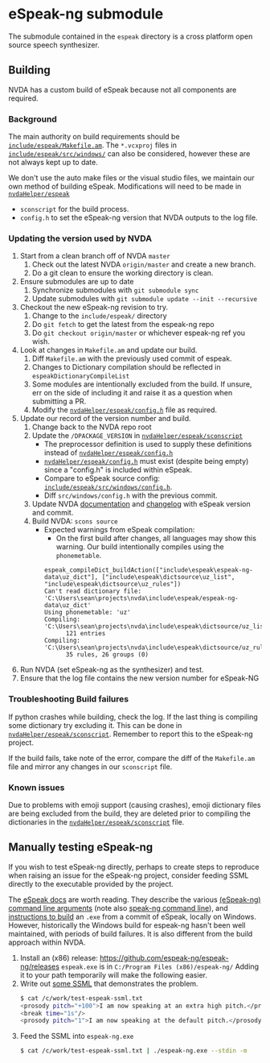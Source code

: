# eSpeak-ng submodule

The submodule contained in the `espeak` directory is a cross platform open source speech synthesizer.

## Building
NVDA has a custom build of eSpeak because not all components are required.

### Background
The main authority on build requirements should be [`include/espeak/Makefile.am`](./espeak/Makefile.am).
The `*.vcxproj` files in [`include/espeak/src/windows/`](./espeak/src/windows/) can also be considered,
however these are not always kept up to date.

We don't use the auto make files or the visual studio files, we maintain our own method of building eSpeak.
Modifications will need to be made in [`nvdaHelper/espeak`](../nvdaHelper/espeak)
* `sconscript` for the build process.
* `config.h` to set the eSpeak-ng version that NVDA outputs to the log file.

### Updating the version used by NVDA

1. Start from a clean branch off of NVDA `master`
   1. Check out the latest NVDA `origin/master` and create a new branch.
   1. Do a git clean to ensure the working directory is clean.
1. Ensure submodules are up to date
   1. Synchronize submodules with `git submodule sync`
   1. Update submodules with `git submodule update --init --recursive`
1. Checkout the new eSpeak-ng revision to try.
   1. Change to the `include/espeak/` directory
   1. Do `git fetch` to get the latest from the espeak-ng repo
   1. Do `git checkout origin/master` or whichever espeak-ng ref you wish.
1. Look at changes in `Makefile.am` and update our build.
   1. Diff `Makefile.am` with the previously used commit of espeak.
   1. Changes to Dictionary compilation should be reflected in `espeakDictionaryCompileList`
   1. Some modules are intentionally excluded from the build.
      If unsure, err on the side of including it and raise it as a question when submitting a PR.
   1. Modify the [`nvdaHelper/espeak/config.h`](../nvdaHelper/espeak/config.h) file as required.
1. Update our record of the version number and build.
   1. Change back to the NVDA repo root
   1. Update the `/DPACKAGE_VERSION` in [`nvdaHelper/espeak/sconscript`](../nvdaHelper/espeak/sconscript)
      - The preprocessor definition is used to supply these definitions instead of [`nvdaHelper/espeak/config.h`](../nvdaHelper/espeak/config.h)
      - [`nvdaHelper/espeak/config.h`](../nvdaHelper/espeak/config.h) must exist (despite being empty) since a "config.h" is included within eSpeak.
      - Compare to eSpeak source config: [`include/espeak/src/windows/config.h`](./espeak/src/windows/config.h).
      - Diff `src/windows/config.h` with the previous commit.
   1. Update NVDA [documentation](../projectDocs/dev/createDevEnvironment.md#git-submodules) and [changelog](../user_docs/en/changes.md) with eSpeak version and commit.
   1. Build NVDA: `scons source`
      - Expected warnings from eSpeak compilation:
         - On the first build after changes, all languages may show this warning.
         Our build intentionally compiles using the `phonemetable`.
         ```log
         espeak_compileDict_buildAction(["include\espeak\espeak-ng-data\uz_dict"], ["include\espeak\dictsource\uz_list", "include\espeak\dictsource\uz_rules"])
         Can't read dictionary file: 'C:\Users\sean\projects\nvda\include\espeak/espeak-ng-data\uz_dict'
         Using phonemetable: 'uz'
         Compiling: 'C:\Users\sean\projects\nvda\include\espeak\dictsource/uz_list'
               121 entries
         Compiling: 'C:\Users\sean\projects\nvda\include\espeak\dictsource/uz_rules'
               35 rules, 26 groups (0)
         ```
1. Run NVDA (set eSpeak-ng as the synthesizer) and test.
1. Ensure that the log file contains the new version number for eSpeak-NG

### Troubleshooting Build failures

If python crashes while building, check the log.
If the last thing is compiling some dictionary try excluding it.
This can be done in [`nvdaHelper/espeak/sconscript`](../nvdaHelper/espeak/sconscript).
Remember to report this to the eSpeak-ng project.

If the build fails, take note of the error, compare the diff of the `Makefile.am` file and mirror 
any changes in our `sconscript` file.

### Known issues
Due to problems with emoji support (causing crashes), emoji dictionary files are being excluded
from the build, they are deleted prior to compiling the dictionaries in the
[`nvdaHelper/espeak/sconscript`](../nvdaHelper/espeak/sconscript) file.

## Manually testing eSpeak-ng
If you wish to test eSpeak-ng directly, perhaps to create steps to reproduce when raising an issue for the eSpeak-ng project, consider feeding SSML directly to the executable provided by the project.

The [eSpeak docs](https://github.com/espeak-ng/espeak-ng/blob/master/docs/index.md) are worth reading.
They describe the various [(eSpeak-ng) command line arguments](https://github.com/espeak-ng/espeak-ng/blob/master/src/espeak-ng.1.ronn) (note also [speak-ng command line](https://github.com/espeak-ng/espeak-ng/blob/master/src/speak-ng.1.ronn)), and [instructions to build](https://github.com/espeak-ng/espeak-ng/blob/master/docs/building.md#windows) an `.exe` from a commit of eSpeak, locally on Windows.
However, historically the Windows build for espeak-ng hasn't been well maintained, with periods of build failures.
It is also different from the build approach within NVDA.


1. Install an (x86) release: https://github.com/espeak-ng/espeak-ng/releases
   `espeak.exe` is in `C:/Program Files (x86)/espeak-ng/`
   Adding it to your path temporarily will make the following easier.
1. Write out [some SSML](https://github.com/espeak-ng/espeak-ng/blob/master/docs/markup.md) that demonstrates the problem.
   ```sh
   $ cat /c/work/test-espeak-ssml.txt
   <prosody pitch="+100">I am now speaking at an extra high pitch.</prosody>
   <break time="1s"/>
   <prosody pitch="1">I am now speaking at the default pitch.</prosody>
   ```
1. Feed the SSML into `espeak-ng.exe`
   ```sh
   $ cat /c/work/test-espeak-ssml.txt | ./espeak-ng.exe --stdin -m
   ```
